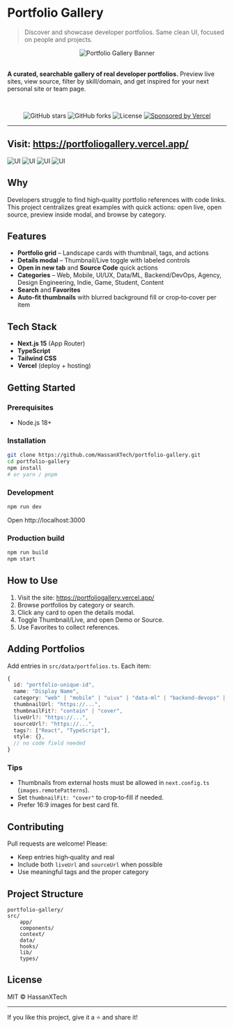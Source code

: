# Portfolio Gallery

> Discover and showcase developer portfolios. Same clean UI, focused on people and projects.

<div align="center">
  <img src="./public/images/readme-banner.png" alt="Portfolio Gallery Banner" />
  <br><br>
  <p align="left">
    <strong>A curated, searchable gallery of real developer portfolios.</strong>
    Preview live sites, view source, filter by skill/domain, and get inspired for your next personal site or team page.<br>
  </p>
  <br>
  <p align="center">
    <img src="https://img.shields.io/github/stars/HassanXTech/portfolio-gallery?style=social" alt="GitHub stars" />
<img src="https://img.shields.io/github/forks/HassanXTech/portfolio-gallery?style=social" alt="GitHub forks" />
<img src="https://img.shields.io/github/license/HassanXTech/portfolio-gallery?style=social" alt="License" />
<a href="https://vercel.com/oss">
    <img src="https://img.shields.io/badge/Sponsored%20by-Vercel-000000?style=social&logo=vercel&logoColor=black" alt="Sponsored by Vercel" />
</a>
  </p>
</div>

---

## Visit: **https://portfoliogallery.vercel.app/**

![UI](./public/images/readme-img-one.png)
![UI](./public/images/readme-img-two.png)
![UI](./public/images/readme-img-four.png)
![UI](./public/images/readme-img-three.png)

## Why

Developers struggle to find high‑quality portfolio references with code links. This project centralizes great examples with quick actions: open live, open source, preview inside modal, and browse by category.

## Features

- **Portfolio grid** – Landscape cards with thumbnail, tags, and actions
- **Details modal** – Thumbnail/Live toggle with labeled controls
- **Open in new tab** and **Source Code** quick actions
- **Categories** – Web, Mobile, UI/UX, Data/ML, Backend/DevOps, Agency, Design Engineering, Indie, Game, Student, Content
- **Search** and **Favorites**
- **Auto‑fit thumbnails** with blurred background fill or crop‑to‑cover per item

## Tech Stack

- **Next.js 15** (App Router)
- **TypeScript**
- **Tailwind CSS**
- **Vercel** (deploy + hosting)

## Getting Started

### Prerequisites
- Node.js 18+

### Installation

```bash
git clone https://github.com/HassanXTech/portfolio-gallery.git
cd portfolio-gallery
npm install
# or yarn / pnpm
```

### Development

```bash
npm run dev
```
Open http://localhost:3000

### Production build

```bash
npm run build
npm start
```

## How to Use

1. Visit the site: https://portfoliogallery.vercel.app/
2. Browse portfolios by category or search.
3. Click any card to open the details modal.
4. Toggle Thumbnail/Live, and open Demo or Source.
5. Use Favorites to collect references.

## Adding Portfolios

Add entries in `src/data/portfolios.ts`. Each item:

```ts
{
  id: "portfolio-unique-id",
  name: "Display Name",
  category: "web" | "mobile" | "uiux" | "data-ml" | "backend-devops" | "agency" | "design-engineering" | "indie" | "game" | "student" | "content",
  thumbnailUrl: "https://...",
  thumbnailFit?: "contain" | "cover",
  liveUrl?: "https://...",
  sourceUrl?: "https://...",
  tags?: ["React", "TypeScript"],
  style: {},
  // no code field needed
}
```

### Tips
- Thumbnails from external hosts must be allowed in `next.config.ts` (`images.remotePatterns`).
- Set `thumbnailFit: "cover"` to crop‑to‑fill if needed.
- Prefer 16:9 images for best card fit.

## Contributing

Pull requests are welcome! Please:
- Keep entries high‑quality and real
- Include both `liveUrl` and `sourceUrl` when possible
- Use meaningful tags and the proper category

## Project Structure

```
portfolio-gallery/
src/
    app/
    components/
    context/
    data/
    hooks/
    lib/
    types/
```

## License

MIT © HassanXTech

---

If you like this project, give it a ⭐️ and share it!

